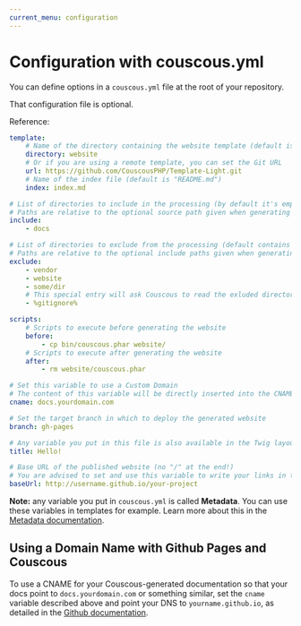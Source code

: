 ```yaml
---
current_menu: configuration
---
```

# Configuration with couscous.yml

You can define options in a `couscous.yml` file at the root of your repository.

That configuration file is optional.

Reference:

```yaml
template:
    # Name of the directory containing the website template (default is "website")
    directory: website
    # Or if you are using a remote template, you can set the Git URL
    url: https://github.com/CouscousPHP/Template-Light.git
    # Name of the index file (default is "README.md")
    index: index.md

# List of directories to include in the processing (by default it's empty, so all markdown files are parsed)
# Paths are relative to the optional source path given when generating the website, repository root by default
include:
    - docs

# List of directories to exclude from the processing (default contains "vendor" and "website")
# Paths are relative to the optional include paths given when generating the website, repository root by default
exclude:
    - vendor
    - website
    - some/dir
    # This special entry will ask Couscous to read the exluded directories from your ".gitignore"  file
    - %gitignore%

scripts:
    # Scripts to execute before generating the website
    before:
        - cp bin/couscous.phar website/
    # Scripts to execute after generating the website
    after:
        - rm website/couscous.phar

# Set this variable to use a Custom Domain
# The content of this variable will be directly inserted into the CNAME file
cname: docs.yourdomain.com

# Set the target branch in which to deploy the generated website
branch: gh-pages

# Any variable you put in this file is also available in the Twig layouts:
title: Hello!

# Base URL of the published website (no "/" at the end!)
# You are advised to set and use this variable to write your links in the HTML layouts
baseUrl: http://username.github.io/your-project
```

**Note:** any variable you put in `couscous.yml` is called **Metadata**. You can use these variables in templates for example. Learn more about this in the [Metadata documentation](metadata.md).

## Using a Domain Name with Github Pages and Couscous

To use a CNAME for your Couscous-generated documentation so that your docs point to `docs.yourdomain.com` or something similar, set the `cname` variable described above and point your DNS to `yourname.github.io`, as detailed in the [Github documentation](https://help.github.com/articles/setting-up-a-custom-domain-with-github-pages/).
